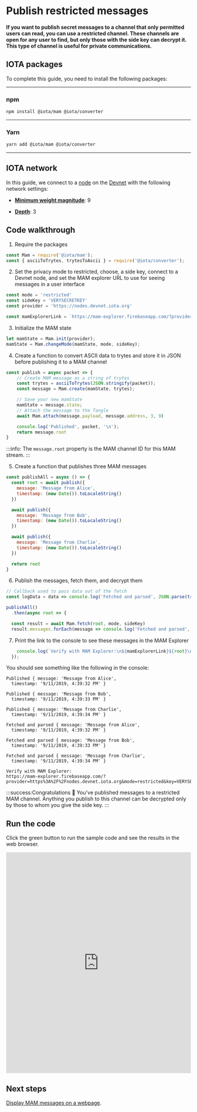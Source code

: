 # Publish restricted messages

**If you want to publish secret messages to a channel that only permitted users can read, you can use a restricted channel. These channels are open for any user to find, but only those with the side key can decrypt it. This type of channel is useful for private communications.**

## IOTA packages

To complete this guide, you need to install the following packages:

--------------------
### npm
```bash
npm install @iota/mam @iota/converter
```
---
### Yarn
```bash
yarn add @iota/mam @iota/converter
```
--------------------

## IOTA network

In this guide, we connect to a [node](root://getting-started/0.1/network/nodes.md) on the [Devnet](root://getting-started/0.1/network/iota-networks.md#devnet) with the following network settings:

- **[Minimum weight magnitude](root://getting-started/0.1/network/minimum-weight-magnitude.md)**: 9

- **[Depth](root://getting-started/0.1/transactions/depth.md)**: 3

## Code walkthrough

1. Require the packages

  ```js
  const Mam = require('@iota/mam');
  const { asciiToTrytes, trytesToAscii } = require('@iota/converter');
  ```

2. Set the privacy mode to restricted, choose, a side key, connect to a Devnet node, and set the MAM explorer URL to use for seeing messages in a user interface

  ```js
  const mode = 'restricted'
  const sideKey = 'VERYSECRETKEY'
  const provider = 'https://nodes.devnet.iota.org'

  const mamExplorerLink = `https://mam-explorer.firebaseapp.com/?provider=${encodeURIComponent(provider)}&mode=${mode}&key=${sideKey.padEnd(81, '9')}&root=`
  ```

3. Initialize the MAM state

  ```js
  let mamState = Mam.init(provider);
  mamState = Mam.changeMode(mamState, mode, sideKey);
  ```

4. Create a function to convert ASCII data to trytes and store it in JSON before publishing it to a MAM channel

  ```js
  const publish = async packet => {
      // Create MAM message as a string of trytes
      const trytes = asciiToTrytes(JSON.stringify(packet));
      const message = Mam.create(mamState, trytes);

      // Save your new mamState
      mamState = message.state;
      // Attach the message to the Tangle
      await Mam.attach(message.payload, message.address, 3, 9)

      console.log('Published', packet, '\n');
      return message.root
  }
  ```

  :::info:
  The `message.root` property is the MAM channel ID for this MAM stream.
  :::

5. Create a function that publishes three MAM messages

  ```js
  const publishAll = async () => {
    const root = await publish({
      message: 'Message from Alice',
      timestamp: (new Date()).toLocaleString()
    })

    await publish({
      message: 'Message from Bob',
      timestamp: (new Date()).toLocaleString()
    })

    await publish({
      message: 'Message from Charlie',
      timestamp: (new Date()).toLocaleString()
    })

    return root
  }
  ```

6. Publish the messages, fetch them, and decrypt them

  ```js
  // Callback used to pass data out of the fetch
  const logData = data => console.log('Fetched and parsed', JSON.parse(trytesToAscii(data)), '\n');

  publishAll()
    .then(async root => {

    const result = await Mam.fetch(root, mode, sideKey)
    result.messages.forEach(message => console.log('Fetched and parsed', JSON.parse(trytesToAscii(message)), '\n'));
  ```

7. Print the link to the console to see these messages in the MAM Explorer

  ```js
      console.log(`Verify with MAM Explorer:\n${mamExplorerLink}${root}\n`);
    });
  ```

You should see something like the following in the console:

```
Published { message: 'Message from Alice',
  timestamp: '9/11/2019, 4:39:32 PM' }

Published { message: 'Message from Bob',
  timestamp: '9/11/2019, 4:39:33 PM' }

Published { message: 'Message from Charlie',
  timestamp: '9/11/2019, 4:39:34 PM' }

Fetched and parsed { message: 'Message from Alice',
  timestamp: '9/11/2019, 4:39:32 PM' }

Fetched and parsed { message: 'Message from Bob',
  timestamp: '9/11/2019, 4:39:33 PM' }

Fetched and parsed { message: 'Message from Charlie',
  timestamp: '9/11/2019, 4:39:34 PM' }

Verify with MAM Explorer:
https://mam-explorer.firebaseapp.com/?provider=https%3A%2F%2Fnodes.devnet.iota.org&mode=restricted&key=VERYSECRETKEY99999999999999999999999999999999999999999999999999999999999999999999&root=DNIBZEUZNILPOZMGVWKKSHUECHFZEPRCMF9WRFPMSBRBKZWFFTTBIUYQNUBYB9NPHGHU9KPVRH9HD9JXO
```

:::success:Congratulations :tada:
You've published messages to a restricted MAM channel. Anything you publish to this channel can be decrypted only by those to whom you give the side key.
:::

## Run the code

Click the green button to run the sample code and see the results in the web browser.

<iframe height="600px" width="100%" src="https://repl.it/@jake91/MAM-restricted?lite=true" scrolling="no" frameborder="no" allowtransparency="true" allowfullscreen="true" sandbox="allow-forms allow-pointer-lock allow-popups allow-same-origin allow-scripts allow-modals"></iframe>

## Next steps

[Display MAM messages on a webpage](../js/create-mam-webpage.md).
